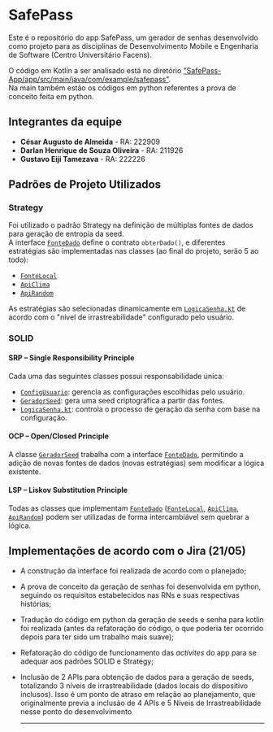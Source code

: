 # SafePass

Este é o repositório do app SafePass, um gerador de senhas desenvolvido como projeto para as disciplinas de Desenvolvimento Mobile e Engenharia de Software (Centro Universitário Facens).

O código em Kotlin a ser analisado está no diretório ["SafePass-App/app/src/main/java/com/example/safepass"][link-pasta].  
Na main também estão os códigos em python referentes a prova de conceito feita em python.

## Integrantes da equipe
- **César Augusto de Almeida** - RA: 222909  
- **Darlan Henrique de Souza Oliveira** - RA: 211926  
- **Gustavo Eiji Tamezava** - RA: 222226  

## Padrões de Projeto Utilizados

### Strategy

Foi utilizado o padrão Strategy na definição de múltiplas fontes de dados para geração de entropia da seed.  
A interface [`FonteDado`][link-fonteDado] define o contrato `obterDado()`, e diferentes estratégias são implementadas nas classes (ao final do projeto, serão 5 ao todo):  
- [`FonteLocal`][link-fonteLocal]  
- [`ApiClima`][link-apiClima]  
- [`ApiRandom`][link-apiRandom]  

As estratégias são selecionadas dinamicamente em [`LogicaSenha.kt`][link-logicaSenha] de acordo com o "nível de irrastreabilidade" configurado pelo usuário.

### SOLID

#### SRP – Single Responsibility Principle
Cada uma das seguintes classes possui responsabilidade única:  
- [`ConfigUsuario`][link-configUsuario]: gerencia as configurações escolhidas pelo usuário.  
- [`GeradorSeed`][link-geradorSeed]: gera uma seed criptográfica a partir das fontes.  
- [`LogicaSenha.kt`][link-logicaSenha]: controla o processo de geração da senha com base na configuração.  

#### OCP – Open/Closed Principle
A classe [`GeradorSeed`][link-geradorSeed] trabalha com a interface [`FonteDado`][link-fonteDado], permitindo a adição de novas fontes de dados (novas estratégias) sem modificar a lógica existente.

#### LSP – Liskov Substitution Principle
Todas as classes que implementam [`FonteDado`][link-fonteDado] ([`FonteLocal`][link-fonteLocal], [`ApiClima`][link-apiClima], [`ApiRandom`][link-apiRandom]) podem ser utilizadas de forma intercambiável sem quebrar a lógica.

## Implementações de acordo com o Jira (21/05)
- A construção da interface foi realizada de acordo com o planejado;
- A prova de conceito da geração de senhas foi desenvolvida em python, seguindo os requisitos estabelecidos nas RNs e suas respectivas histórias;
- Tradução do código em python da geração de seeds e senha para kotlin foi realizada (antes da refatoração do código, o que poderia ter ocorrido depois para ter sido um trabalho mais suave);
- Refatoração do código de funcionamento das *activites* do app para se adequar aos padrões SOLID e Strategy;
- Inclusão de 2 APIs para obtenção de dados para a geração de seeds, totalizando 3 níveis de irrastreabilidade (dados locais do dispositivo inclusos). Isso é um ponto de atraso em relação ao planejamento, que originalmente previa a inclusão de 4 APIs e 5 Níveis de Irrastreabilidade nesse ponto do desenvolvimento


  ---

[link-pasta]: https://github.com/DarlanHSO/SafePass/blob/main/SafePass-App/app/src/main/java/com/example/safepass  
[link-configUsuario]: https://github.com/DarlanHSO/SafePass/blob/main/SafePass-App/app/src/main/java/com/example/safepass/ConfigUsuario.kt  
[link-geradorSeed]: https://github.com/DarlanHSO/SafePass/blob/main/SafePass-App/app/src/main/java/com/example/safepass/GeradorSeed.kt  
[link-logicaSenha]: https://github.com/DarlanHSO/SafePass/blob/main/SafePass-App/app/src/main/java/com/example/safepass/LogicaSenha.kt  
[link-fonteDado]: https://github.com/DarlanHSO/SafePass/blob/main/SafePass-App/app/src/main/java/com/example/safepass/FonteDado.kt  
[link-fonteLocal]: https://github.com/DarlanHSO/SafePass/blob/main/SafePass-App/app/src/main/java/com/example/safepass/FonteLocal.kt  
[link-apiClima]: https://github.com/DarlanHSO/SafePass/blob/main/SafePass-App/app/src/main/java/com/example/safepass/ApiClima.kt  
[link-apiRandom]: https://github.com/DarlanHSO/SafePass/blob/main/SafePass-App/app/src/main/java/com/example/safepass/ApiRandom.kt  

